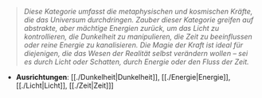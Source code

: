 >*Diese Kategorie umfasst die metaphysischen und kosmischen Kräfte, die das Universum durchdringen. Zauber dieser Kategorie greifen auf abstrakte, aber mächtige Energien zurück, um das Licht zu kontrollieren, die Dunkelheit zu manipulieren, die Zeit zu beeinflussen oder reine Energie zu kanalisieren. Die Magie der Kraft ist ideal für diejenigen, die das Wesen der Realität selbst verändern wollen – sei es durch Licht oder Schatten, durch Energie oder den Fluss der Zeit.*  
  
- **Ausrichtungen**: [[./Dunkelheit|Dunkelheit]], [[./Energie|Energie]], [[./Licht|Licht]], [[./Zeit|Zeit]]]